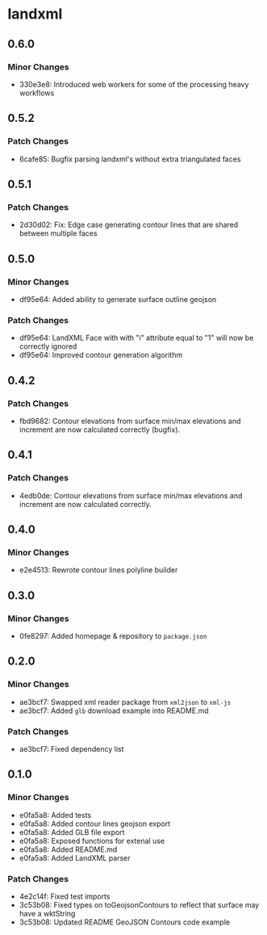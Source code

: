 # landxml

## 0.6.0

### Minor Changes

- 330e3e8: Introduced web workers for some of the processing heavy workflows

## 0.5.2

### Patch Changes

- 6cafe85: Bugfix parsing landxml's without extra triangulated faces

## 0.5.1

### Patch Changes

- 2d30d02: Fix: Edge case generating contour lines that are shared between multiple faces

## 0.5.0

### Minor Changes

- df95e64: Added ability to generate surface outline geojson

### Patch Changes

- df95e64: LandXML Face with with "i" attribute equal to "1" will now be correctly ignored
- df95e64: Improved contour generation algorithm

## 0.4.2

### Patch Changes

- fbd9682: Contour elevations from surface min/max elevations and increment are now calculated correctly (bugfix).

## 0.4.1

### Patch Changes

- 4edb0de: Contour elevations from surface min/max elevations and increment are now calculated correctly.

## 0.4.0

### Minor Changes

- e2e4513: Rewrote contour lines polyline builder

## 0.3.0

### Minor Changes

- 0fe8297: Added homepage & repository to `package.json`

## 0.2.0

### Minor Changes

- ae3bcf7: Swapped xml reader package from `xml2json` to `xml-js`
- ae3bcf7: Added `glb` download example into README.md

### Patch Changes

- ae3bcf7: Fixed dependency list

## 0.1.0

### Minor Changes

- e0fa5a8: Added tests
- e0fa5a8: Added contour lines geojson export
- e0fa5a8: Added GLB file export
- e0fa5a8: Exposed functions for extenal use
- e0fa5a8: Added README.md
- e0fa5a8: Added LandXML parser

### Patch Changes

- 4e2c14f: Fixed test imports
- 3c53b08: Fixed types on toGeojsonContours to reflect that surface may have a wktString
- 3c53b08: Updated README GeoJSON Contours code example
